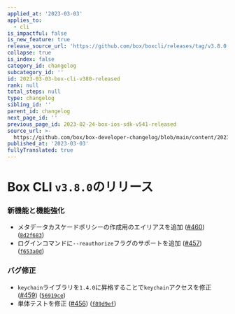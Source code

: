 ```yaml
---
applied_at: '2023-03-03'
applies_to:
  - cli
is_impactful: false
is_new_feature: true
release_source_url: 'https://github.com/box/boxcli/releases/tag/v3.8.0'
collapse: true
is_index: false
category_id: changelog
subcategory_id: ''
id: 2023-03-03-box-cli-v380-released
rank: null
total_steps: null
type: changelog
sibling_id: ''
parent_id: changelog
next_page_id: ''
previous_page_id: 2023-02-24-box-ios-sdk-v541-released
source_url: >-
  https://github.com/box/box-developer-changelog/blob/main/content/2023/03-03-box-cli-v380-released.md
published_at: '2023-03-03'
fullyTranslated: true
---
```

# Box CLI `v3.8.0`のリリース

### 新機能と機能強化

* メタデータカスケードポリシーの作成用のエイリアスを追加 ([#460][1]) ([`8d2f683`][2])
* ログインコマンドに`--reauthorize`フラグのサポートを追加 ([#457][3]) ([`f653a0d`][4])

### バグ修正

* `keychain`ライブラリを`1.4.0`に昇格することで`keychain`アクセスを修正 ([#459][5]) ([`56919ce`][6])
* 単体テストを修正 ([#456][7]) ([`f89d9ef`][8])

[1]: https://github.com/box/boxcli/issues/460

[2]: https://github.com/box/boxcli/commit/8d2f683e092c036efe352e6fd70904083ad7c208

[3]: https://github.com/box/boxcli/issues/457

[4]: https://github.com/box/boxcli/commit/f653a0d526c7194f0a5e80dc837f0f16a9d4f27b

[5]: https://github.com/box/boxcli/issues/459

[6]: https://github.com/box/boxcli/commit/56919cefabef6de4d96a1f69f7c80740a680876c

[7]: https://github.com/box/boxcli/issues/456

[8]: https://github.com/box/boxcli/commit/f89d9ef5c3c4e7bf00c0be40f128428b1e7e6983
